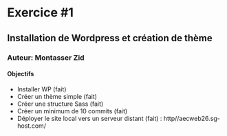 # Exercice #1
## Installation de Wordpress et création de thème
### Auteur: Montasser Zid
#### Objectifs
- Installer WP (fait)
- Créer un thème simple  (fait)
- Créer une structure Sass  (fait)
- Créer un minimum de 10 commits  (fait)
- Déployer le site local vers un serveur distant  (fait) : http//aecweb26.sg-host.com/